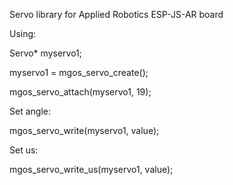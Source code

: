 Servo library for Applied Robotics ESP-JS-AR board 

Using: 

   Servo* myservo1;
   
   myservo1 = mgos_servo_create();
   
   mgos_servo_attach(myservo1, 19);

Set angle: 

   mgos_servo_write(myservo1, value);
  
Set us:

   mgos_servo_write_us(myservo1, value);
